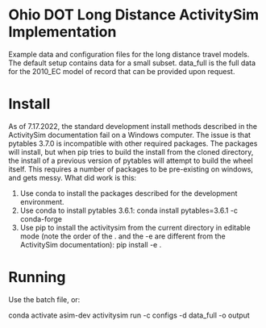 # Ohio DOT Long Distance ActivitySim Implementation

Example data and configuration files for the long distance travel models.  The default setup contains data for a small subset.  data_full is the full data for the 2010_EC model of record that can be provided upon request. 

# Install

As of 7.17.2022, the standard development install methods described in the ActivitySim documentation fail on a Windows computer.  The issue is that pytables 3.7.0 is incompatible with other required packages.  The packages will install, but when pip tries to build the install from the cloned directory, the install of a previous version of pytables will attempt to build the wheel itself.  This requires a number of packages to be pre-existing on windows, and gets messy.  What did work is this:

1. Use conda to install the packages described for the development environment. 
2. Use conda to install pytables 3.6.1: conda install pytables=3.6.1 -c conda-forge
3. Use pip to install the activitysim from the current directory in editable mode (note the order of the . and the -e are different from the ActivitySim documentation): pip install -e .

# Running

Use the batch file, or: 

conda activate asim-dev
activitysim run -c configs -d data_full -o output
